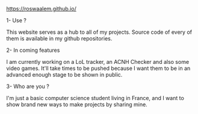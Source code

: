 https://roswaalem.github.io/

1- Use ?

This website serves as a hub to all of my projects. Source code of every of them is available in my github repositories.

2- In coming features

I am currently working on a LoL tracker, an ACNH Checker and also some video games. It'll take times to be pushed because I want them to be in an advanced enough stage to be shown in public.

3- Who are you ?

I'm just a basic computer science student living in France, and I want to show brand new ways to make projects by sharing mine.
